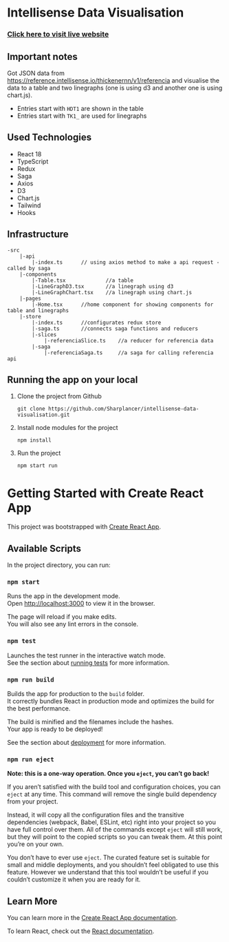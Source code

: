 # Intellisense Data Visualisation

### [Click here to visit live website](https://intellisense-data-visualisation.vercel.app/)

## Important notes
Got JSON data from https://reference.intellisense.io/thickenernn/v1/referencia and visualise the data to a table and two linegraphs (one is using d3 and another one is using chart.js).

- Entries start with `HDT1` are shown in the table
- Entries start with `TK1_` are used for linegraphs


## Used Technologies
- React 18
- TypeScript
- Redux
- Saga
- Axios
- D3
- Chart.js
- Tailwind
- Hooks

## Infrastructure

```
-src
    |-api
        |-index.ts      // using axios method to make a api request - called by saga
    |-components
        |-Table.tsx             //a table
        |-LineGraphD3.tsx       //a linegraph using d3
        |-LineGraphChart.tsx    //a linegraph using chart.js
    |-pages
        |-Home.tsx      //home component for showing components for table and linegraphs
    |-store
        |-index.ts      //configurates redux store
        |-saga.ts       //connects saga functions and reducers
        |-slices
            |-referenciaSlice.ts    //a reducer for referencia data
        |-saga
            |-referenciaSaga.ts     //a saga for calling referencia api

```

## Running the app on your local

1. Clone the project from Github

    ```
    git clone https://github.com/Sharplancer/intellisense-data-visualisation.git
    ```

2. Install node modules for the project
    ```
    npm install
    ```

3. Run the project
    ```
    npm start run
    ```

# Getting Started with Create React App

This project was bootstrapped with [Create React App](https://github.com/facebook/create-react-app).

## Available Scripts

In the project directory, you can run:

### `npm start`

Runs the app in the development mode.\
Open [http://localhost:3000](http://localhost:3000) to view it in the browser.

The page will reload if you make edits.\
You will also see any lint errors in the console.

### `npm test`

Launches the test runner in the interactive watch mode.\
See the section about [running tests](https://facebook.github.io/create-react-app/docs/running-tests) for more information.

### `npm run build`

Builds the app for production to the `build` folder.\
It correctly bundles React in production mode and optimizes the build for the best performance.

The build is minified and the filenames include the hashes.\
Your app is ready to be deployed!

See the section about [deployment](https://facebook.github.io/create-react-app/docs/deployment) for more information.

### `npm run eject`

**Note: this is a one-way operation. Once you `eject`, you can’t go back!**

If you aren’t satisfied with the build tool and configuration choices, you can `eject` at any time. This command will remove the single build dependency from your project.

Instead, it will copy all the configuration files and the transitive dependencies (webpack, Babel, ESLint, etc) right into your project so you have full control over them. All of the commands except `eject` will still work, but they will point to the copied scripts so you can tweak them. At this point you’re on your own.

You don’t have to ever use `eject`. The curated feature set is suitable for small and middle deployments, and you shouldn’t feel obligated to use this feature. However we understand that this tool wouldn’t be useful if you couldn’t customize it when you are ready for it.

## Learn More

You can learn more in the [Create React App documentation](https://facebook.github.io/create-react-app/docs/getting-started).

To learn React, check out the [React documentation](https://reactjs.org/).
